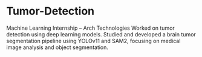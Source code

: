 # Tumor-Detection
Machine Learning Internship – Arch Technologies Worked on tumor detection using deep learning models. Studied and developed a brain tumor segmentation pipeline using YOLOv11 and SAM2, focusing on medical image analysis and object segmentation.
